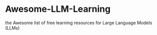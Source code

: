 # Awesome-LLM-Learning
the Awesome list of free learning resources for Large Language Models (LLMs)
